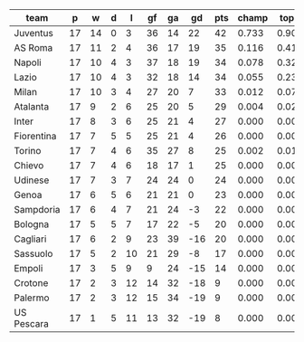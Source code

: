 |    team    | p  | w  | d | l  | gf | ga | gd  | pts | champ | top2  | top3  | top4  |  5-7  | bot4  | bot3  | bot2  |
|------------|----|----|---|----|----|----|-----|-----|-------|-------|-------|-------|-------|-------|-------|-------|
| Juventus   | 17 | 14 | 0 |  3 | 36 | 14 |  22 |  42 | 0.733 | 0.900 | 0.965 | 0.990 | 0.010 | 0.000 | 0.000 | 0.000|
| AS Roma    | 17 | 11 | 2 |  4 | 36 | 17 |  19 |  35 | 0.116 | 0.411 | 0.652 | 0.814 | 0.167 | 0.000 | 0.000 | 0.000|
| Napoli     | 17 | 10 | 4 |  3 | 37 | 18 |  19 |  34 | 0.078 | 0.328 | 0.573 | 0.760 | 0.212 | 0.000 | 0.000 | 0.000|
| Lazio      | 17 | 10 | 4 |  3 | 32 | 18 |  14 |  34 | 0.055 | 0.236 | 0.460 | 0.674 | 0.281 | 0.000 | 0.000 | 0.000|
| Milan      | 17 | 10 | 3 |  4 | 27 | 20 |   7 |  33 | 0.012 | 0.074 | 0.180 | 0.343 | 0.480 | 0.000 | 0.000 | 0.000|
| Atalanta   | 17 |  9 | 2 |  6 | 25 | 20 |   5 |  29 | 0.004 | 0.025 | 0.076 | 0.169 | 0.481 | 0.000 | 0.000 | 0.000|
| Inter      | 17 |  8 | 3 |  6 | 25 | 21 |   4 |  27 | 0.000 | 0.003 | 0.013 | 0.033 | 0.216 | 0.004 | 0.001 | 0.000|
| Fiorentina | 17 |  7 | 5 |  5 | 25 | 21 |   4 |  26 | 0.000 | 0.004 | 0.012 | 0.039 | 0.242 | 0.003 | 0.000 | 0.000|
| Torino     | 17 |  7 | 4 |  6 | 35 | 27 |   8 |  25 | 0.002 | 0.016 | 0.058 | 0.138 | 0.439 | 0.001 | 0.000 | 0.000|
| Chievo     | 17 |  7 | 4 |  6 | 18 | 17 |   1 |  25 | 0.000 | 0.001 | 0.006 | 0.019 | 0.166 | 0.006 | 0.001 | 0.000|
| Udinese    | 17 |  7 | 3 |  7 | 24 | 24 |   0 |  24 | 0.000 | 0.000 | 0.003 | 0.010 | 0.119 | 0.012 | 0.002 | 0.001|
| Genoa      | 17 |  6 | 5 |  6 | 21 | 21 |   0 |  23 | 0.000 | 0.000 | 0.001 | 0.005 | 0.079 | 0.022 | 0.005 | 0.001|
| Sampdoria  | 17 |  6 | 4 |  7 | 21 | 24 |  -3 |  22 | 0.000 | 0.000 | 0.002 | 0.006 | 0.075 | 0.021 | 0.006 | 0.001|
| Bologna    | 17 |  5 | 5 |  7 | 17 | 22 |  -5 |  20 | 0.000 | 0.000 | 0.000 | 0.001 | 0.021 | 0.082 | 0.027 | 0.006|
| Cagliari   | 17 |  6 | 2 |  9 | 23 | 39 | -16 |  20 | 0.000 | 0.000 | 0.000 | 0.000 | 0.007 | 0.197 | 0.078 | 0.022|
| Sassuolo   | 17 |  5 | 2 | 10 | 21 | 29 |  -8 |  17 | 0.000 | 0.000 | 0.000 | 0.000 | 0.006 | 0.215 | 0.087 | 0.030|
| Empoli     | 17 |  3 | 5 |  9 |  9 | 24 | -15 |  14 | 0.000 | 0.000 | 0.000 | 0.000 | 0.000 | 0.674 | 0.385 | 0.178|
| Crotone    | 17 |  2 | 3 | 12 | 14 | 32 | -18 |   9 | 0.000 | 0.000 | 0.000 | 0.000 | 0.000 | 0.932 | 0.822 | 0.611|
| Palermo    | 17 |  2 | 3 | 12 | 15 | 34 | -19 |   9 | 0.000 | 0.000 | 0.000 | 0.000 | 0.000 | 0.889 | 0.737 | 0.493|
| US Pescara | 17 |  1 | 5 | 11 | 13 | 32 | -19 |   8 | 0.000 | 0.000 | 0.000 | 0.000 | 0.000 | 0.944 | 0.849 | 0.657|

